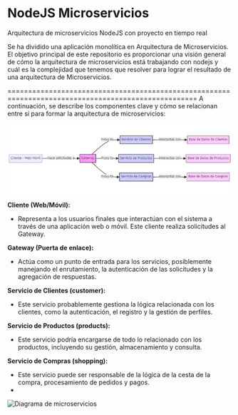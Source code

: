 # NodeJS Microservicios
Arquitectura de microservicios NodeJS con proyecto en tiempo real

Se ha dividido una aplicación monolítica en Arquitectura de Microservicios. El objetivo principal de este repositorio es proporcionar una visión general de cómo la arquitectura de microservicios está trabajando con nodejs y cuál es la complejidad que tenemos que resolver para lograr el resultado de una arquitectura de Microservicios. 

====================================================================================================
A continuación, se describe los componentes clave y cómo se relacionan entre sí para formar la arquitectura de microservicios:

![Diagrama de microservicios](https://github.com/Yuberley/Node.js-Microservices/blob/master/docs/mermaid-diagram.png)

**Cliente (Web/Móvil):**
- Representa a los usuarios finales que interactúan con el sistema a través de una aplicación web o móvil. Este cliente realiza solicitudes al Gateway.

**Gateway (Puerta de enlace):**
- Actúa como un punto de entrada para los servicios, posiblemente manejando el enrutamiento, la autenticación de las solicitudes y la agregación de respuestas.

**Servicio de Clientes (customer):**
- Este servicio probablemente gestiona la lógica relacionada con los clientes, como la autenticación, el registro y la gestión de perfiles.

**Servicio de Productos (products):**
- Este servicio podría encargarse de todo lo relacionado con los productos, incluyendo su gestión, almacenamiento y consulta.

**Servicio de Compras (shopping):**
- Este servicio puede ser responsable de la lógica de la cesta de la compra, procesamiento de pedidos y pagos.
- 
![Diagrama de microservicios](https://i.ibb.co/zFqNqmG/Screenshot-2023-12-04-134041.png)
